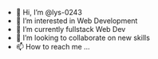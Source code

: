 - 👋 Hi, I’m @lys-0243
- 👀 I’m interested in Web Development
- 🌱 I’m currently fullstack Web Dev
- 💞️ I’m looking to collaborate on new skills
- 📫 How to reach me ...

<!---
lys-0243/lys-0243 is a ✨ special ✨ repository because its `README.md` (this file) appears on your GitHub profile.
You can click the Preview link to take a look at your changes.
--->
